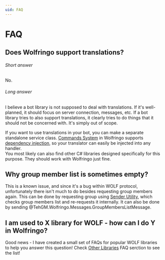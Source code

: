 ```yaml
---
uid: FAQ
---
```


# FAQ
## Does Wolfringo support translations?
###### Short answer
No.
###### Long answer
I believe a bot library is not supposed to deal with translations. If it's well-planned, it should focus on server connection, messages, etc. If a bot library tries to also support translations, it clearly tries to do things that it should not be concerned with. It's simply out of scope.

If you want to use translations in your bot, you can make a separate standalone service class. [Commands System](xref:Guides.Commands.Intro) in Wolfringo supports [dependency injection](xref:Guides.Commands.DependencyInjection), so your translator can easily be injected into any handler.  
You most likely can also find other C# libraries designed specifically for this purpose. They should work with Wolfringo just fine.

## Why group member list is sometimes empty?
This is a known issue, and since it's a bug within WOLF protocol, unfortunately there isn't much to do besides requesting group members again. This can be done by requesting group using [Sender Utility](xref:Guides.Features.Sender#wolfgroup), which checks group members list and re-requests it internally. It can also be done by sending @TehGM.Wolfringo.Messages.GroupMembersListMessage.

## I am used to X library for WOLF - how can I do Y in Wolfringo?
Good news - I have created a small set of FAQs for popular WOLF libraries to help you answer this question! Check [Other Libraries](xref:FAQ.OtherLibs) FAQ serction to see the list!